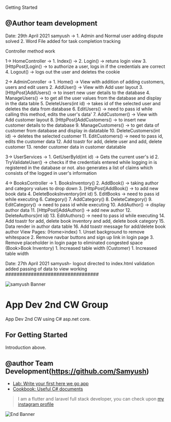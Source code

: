 ﻿
Getting Started
## @Author team development


Date: 29th April 2021 samyush -> 
					1. Admin and Normal user adding dispute solved
					2. Word File added for task completion tracking

Controller method work

1-> HomeController ->  1.  Index() -> 
					   2.  Login() -> retuns login view
					   3.  [HttpPost]Login() -> to authorize a user, logs in if the credentials are correct
					   4.  Logout() -> logs out the user and deletes the cookie
					  

2-> AdminConroller ->  1.  Home() -> View with addition of adding customers, users and edit users
					   2.  AddUser() -> View with Add user layout
					   3.  [HttpPost]AddUsers() -> to insert new user details to the database
					   4.  ManageUsers() -> to get all the user values from the database and display in the data table
					   5.  DeleteUsers(int id) -> takes id of the selected user and deletes the data from database
					   6.  EditUsers() -> need to pass id while calling this method, edits the user's data'
					   7.  AddCustomer() -> View with Add customer layout
					   8.  [HttpPost]AddCustomers() -> to insert new customer details to the database
					   9.  ManageCustomers() -> to get data of customer from database and display in datatable
					   10. DeleteCustomers(int id) -> deletes the selected customer
					   11. EditCustomers() -> need to pass id, edits the customer data
					   12. Add toastr for add, delete user and add, delete customer
					   13. render customer data in customer datatable

3-> UserServices ->    1.  GetUserById(int id) -> Gets the current user's id
					   2.  TryValidateUser() -> checks if the credentials entered while logging in is registered in the database or not.
											   also generates a list of claims which consists of the logged in user's information

4-> BooksController -> 1.  BooksInventory()
					   2.  AddBook() -> taking author and category values to drop down
					   3.  [HttpPost]AddBook() -> to add new book data
					   4.  DeleteBooksInventory(int id)
					   5.  EditBooks -> need to pass id while executing
					   6.  Category() 
					   7.  AddCategory()
					   8.  DeleteCategory()
					   9.  EditCategory() -> need to pass id while executing
					   10. AddAuthor() -> display author data
					   11. [HttpPost]AddAuthor() -> add new author
					   12. DeleteAuthors(int id)
					   13. EditAuthors() -> need to pass id while executing
					   14. Add toastr for add, delete book inventory and add, delete book category
					   15. Data render in author data table
					   16. Add toastr message for add/delete book author
View Pages:
						(Home>index)
						1. Unset background to remove whitespace
						2. Remove navbar buttons and sign up link in login page
						3. Remove placeholder in login page to eliminated congested space
						(Book>Book Inventory)
						1. Increased table width
						(Customer)
						1. Increased table width
						

Date: 27th April 2021
samyush- logout directed to index.html
validation added 
passing of data to view working
#################################

![samyush Banner](http://1.bp.blogspot.com/-15jx1ht9-Ys/VH5CasSmByI/AAAAAAAATdg/S9jVPJpaSmU/s1600/chee1.jpg)


# App Dev 2nd CW Group	

App Dev 2nd CW using C# asp.net core.

## For Getting Started
Introduction above.

## @author Team Development(https://github.com/Samyush)


- [Lab: Write your first here we go app](https://flutter.dev/docs/get-started/codelab)
- [Cookbook: Useful C# documents](https://flutter.dev/docs/cookbook)

>I am a flutter and laravel full stack developer, you can check upon [my instagram profile](https://www.instagram.com/samyush/)

![End Banner](https://github.com/londonappbrewery/Images/blob/master/readme-end-banner.png)


